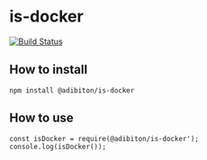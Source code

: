 # is-docker
[![Build Status](https://travis-ci.org/adibiton/is-docker.svg?branch=master)](https://travis-ci.org/adibiton/is-docker)

## How to install
`npm install @adibiton/is-docker`
## How to use
`const isDocker = require(@adibiton/is-docker');`
`console.log(isDocker());`
